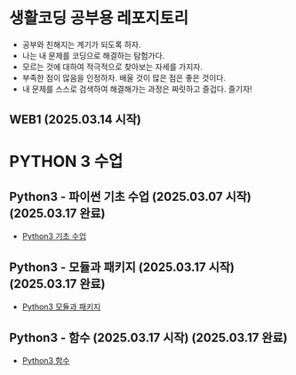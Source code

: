 # 생활코딩 공부용 레포지토리

- 공부와 친해지는 계기가 되도록 하자. 
- 나는 내 문제를 코딩으로 해결하는 탐험가다.
- 모르는 것에 대하여 적극적으로 찾아보는 자세를 가지자. 
- 부족한 점이 많음을 인정하자. 배울 것이 많은 점은 좋은 것이다. 
- 내 문제를 스스로 검색하여 해결해가는 과정은 짜릿하고 즐겁다. 즐기자!

## WEB1 (2025.03.14 시작)

# PYTHON 3 수업

## Python3 - 파이썬 기초 수업 (2025.03.07 시작) (2025.03.17 완료)
- [Python3 기초 수업](./PYTHON_STUDY/PYTHON3/10.%20수업을%20마치며/10.%20end%20of%20class.md) 
## Python3 - 모듈과 패키지 (2025.03.17 시작) (2025.03.17 완료)
- [Python3 모듈과 패키지](./PYTHON_STUDY/PYTHON3_MODULE_PAKAGE/module&pakage.md)
## Python3 - 함수 (2025.03.17 시작) (2025.03.17 완료)
- [Python3 함수](./PYTHON_STUDY/PYTHON3_FUNCTION/PYTHON3_FUNCTION.md)
